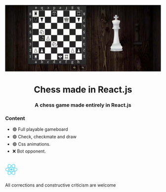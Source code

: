 <div id = "header" align = "center">
    <img src="https://raw.githubusercontent.com/ccccristian/chess/main/presentation.gif?token=GHSAT0AAAAAACMMZ7WU3AZR5FOQIDWWVKWIZNGUWIA" width="600" />
    <h1 align = "center">Chess made in React.js</h1>
    <h3 align = "center">A chess game made entirely in React.js</h3>
</div>

### Content

- 🟢 Full playable gameboard
- 🟢 Check, checkmate and draw
- 🟢 Css animations.
- ❌ Bot opponent.


<img src="https://raw.githubusercontent.com/devicons/devicon/master/icons/react/react-original.svg" title = "React" alt="React" width = "40" height = "40"/>&nbsp;
---

All corrections and constructive criticism are welcome 
